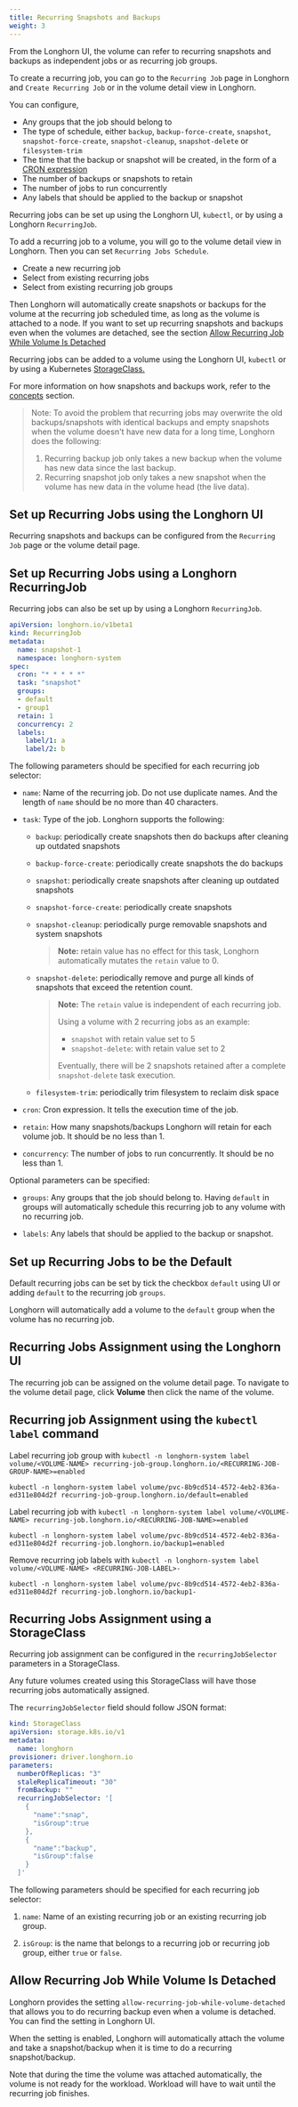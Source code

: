 ```yaml
---
title: Recurring Snapshots and Backups
weight: 3
---
```


From the Longhorn UI, the volume can refer to recurring snapshots and backups as independent jobs or as recurring job groups.

To create a recurring job, you can go to the `Recurring Job` page in Longhorn and `Create Recurring Job` or in the volume detail view in Longhorn.

You can configure,
- Any groups that the job should belong to
- The type of schedule, either `backup`, `backup-force-create`, `snapshot`, `snapshot-force-create`, `snapshot-cleanup`, `snapshot-delete` or `filesystem-trim`
- The time that the backup or snapshot will be created, in the form of a [CRON expression](https://en.wikipedia.org/wiki/Cron#CRON_expression)
- The number of backups or snapshots to retain
- The number of jobs to run concurrently
- Any labels that should be applied to the backup or snapshot

Recurring jobs can be set up using the Longhorn UI, `kubectl`, or by using a Longhorn `RecurringJob`.

To add a recurring job to a volume, you will go to the volume detail view in Longhorn. Then you can set `Recurring Jobs Schedule`.

- Create a new recurring job
- Select from existing recurring jobs
- Select from existing recurring job groups

Then Longhorn will automatically create snapshots or backups for the volume at the recurring job scheduled time, as long as the volume is attached to a node.
If you want to set up recurring snapshots and backups even when the volumes are detached, see the section [Allow Recurring Job While Volume Is Detached](#allow-recurring-job-while-volume-is-detached)

Recurring jobs can be added to a volume using the Longhorn UI, `kubectl` or by using a Kubernetes [StorageClass.](https://kubernetes.io/docs/concepts/storage/storage-classes/)

For more information on how snapshots and backups work, refer to the [concepts](../../concepts) section.

> Note: To avoid the problem that recurring jobs may overwrite the old backups/snapshots with identical backups and empty snapshots when the volume doesn't have new data for a long time, Longhorn does the following:
> 1. Recurring backup job only takes a new backup when the volume has new data since the last backup.
> 1. Recurring snapshot job only takes a new snapshot when the volume has new data in the volume head (the live data).

## Set up Recurring Jobs using the Longhorn UI

Recurring snapshots and backups can be configured from the `Recurring Job` page or the volume detail page.

## Set up Recurring Jobs using a Longhorn RecurringJob

Recurring jobs can also be set up by using a Longhorn `RecurringJob`.
```yaml
apiVersion: longhorn.io/v1beta1
kind: RecurringJob
metadata:
  name: snapshot-1
  namespace: longhorn-system
spec:
  cron: "* * * * *"
  task: "snapshot"
  groups:
  - default
  - group1
  retain: 1
  concurrency: 2
  labels:
    label/1: a
    label/2: b
```

The following parameters should be specified for each recurring job selector:

- `name`: Name of the recurring job. Do not use duplicate names. And the length of `name` should be no more than 40 characters.

- `task`: Type of the job. Longhorn supports the following:
  - `backup`: periodically create snapshots then do backups after cleaning up outdated snapshots
  - `backup-force-create`: periodically create snapshots the do backups
  - `snapshot`: periodically create snapshots after cleaning up outdated snapshots
  - `snapshot-force-create`: periodically create snapshots
  - `snapshot-cleanup`: periodically purge removable snapshots and system snapshots
    > **Note:** retain value has no effect for this task, Longhorn automatically mutates the `retain` value to 0.

  - `snapshot-delete`: periodically remove and purge all kinds of snapshots that exceed the retention count.
    > **Note:** The `retain` value is independent of each recurring job.
    >
    > Using a volume with 2 recurring jobs as an example:
    > - `snapshot` with retain value set to 5
    > - `snapshot-delete`: with retain value set to 2
    >
    > Eventually, there will be 2 snapshots retained after a complete `snapshot-delete` task execution.

  - `filesystem-trim`: periodically trim filesystem to reclaim disk space

- `cron`: Cron expression. It tells the execution time of the job.

- `retain`: How many snapshots/backups Longhorn will retain for each volume job. It should be no less than 1.

- `concurrency`: The number of jobs to run concurrently. It should be no less than 1.

Optional parameters can be specified:

- `groups`: Any groups that the job should belong to. Having `default` in groups will automatically schedule this recurring job to any volume with no recurring job.

- `labels`: Any labels that should be applied to the backup or snapshot.

## Set up Recurring Jobs to be the Default

Default recurring jobs can be set by tick the checkbox `default` using UI or adding `default` to the recurring job `groups`.

Longhorn will automatically add a volume to the `default` group when the volume has no recurring job.

## Recurring Jobs Assignment using the Longhorn UI

The recurring job can be assigned on the volume detail page. To navigate to the volume detail page, click **Volume** then click the name of the volume.

## Recurring job Assignment using the `kubectl label` command

Label recurring job group with `kubectl -n longhorn-system label volume/<VOLUME-NAME> recurring-job-group.longhorn.io/<RECURRING-JOB-GROUP-NAME>=enabled`
```
kubectl -n longhorn-system label volume/pvc-8b9cd514-4572-4eb2-836a-ed311e804d2f recurring-job-group.longhorn.io/default=enabled
```

Label recurring job with `kubectl -n longhorn-system label volume/<VOLUME-NAME> recurring-job.longhorn.io/<RECURRING-JOB-NAME>=enabled`
```
kubectl -n longhorn-system label volume/pvc-8b9cd514-4572-4eb2-836a-ed311e804d2f recurring-job.longhorn.io/backup1=enabled
```

Remove recurring job labels with `kubectl -n longhorn-system label volume/<VOLUME-NAME> <RECURRING-JOB-LABEL>-`
```
kubectl -n longhorn-system label volume/pvc-8b9cd514-4572-4eb2-836a-ed311e804d2f recurring-job.longhorn.io/backup1-
```

## Recurring Jobs Assignment using a StorageClass

Recurring job assignment can be configured in the `recurringJobSelector` parameters in a StorageClass.

Any future volumes created using this StorageClass will have those recurring jobs automatically assigned.

The `recurringJobSelector` field should follow JSON format:
```yaml
kind: StorageClass
apiVersion: storage.k8s.io/v1
metadata:
  name: longhorn
provisioner: driver.longhorn.io
parameters:
  numberOfReplicas: "3"
  staleReplicaTimeout: "30"
  fromBackup: ""
  recurringJobSelector: '[
    {
      "name":"snap",
      "isGroup":true
    },
    {
      "name":"backup",
      "isGroup":false
    }
  ]'
```

The following parameters should be specified for each recurring job selector:

1. `name`: Name of an existing recurring job or an existing recurring job group.

2. `isGroup`: is the name that belongs to a recurring job or recurring job group, either `true` or `false`.


## Allow Recurring Job While Volume Is Detached

Longhorn provides the setting `allow-recurring-job-while-volume-detached` that allows you to do recurring backup even when a volume is detached.
You can find the setting in Longhorn UI.

When the setting is enabled, Longhorn will automatically attach the volume and take a snapshot/backup when it is time to do a recurring snapshot/backup.

Note that during the time the volume was attached automatically, the volume is not ready for the workload. Workload will have to wait until the recurring job finishes.
